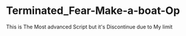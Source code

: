 # Terminated_Fear-Make-a-boat-Op
This is The Most advanced Script but it's Discontinue due to My limit

